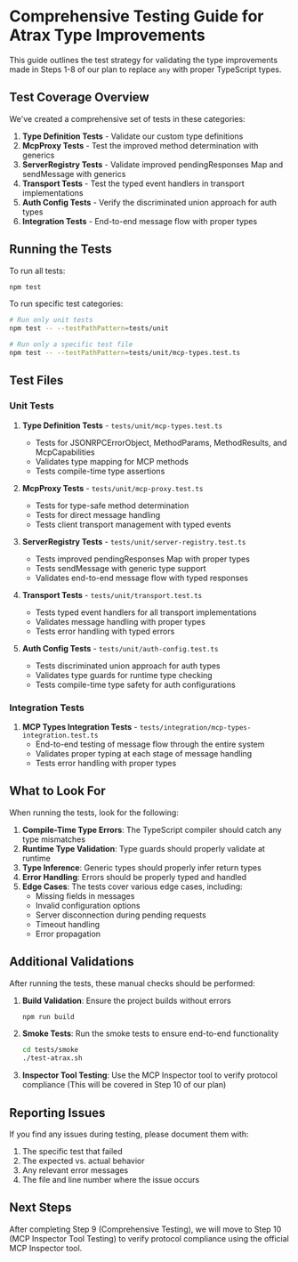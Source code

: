 # Comprehensive Testing Guide for Atrax Type Improvements

This guide outlines the test strategy for validating the type improvements made in Steps 1-8 of our plan to replace `any` with proper TypeScript types.

## Test Coverage Overview

We've created a comprehensive set of tests in these categories:

1. **Type Definition Tests** - Validate our custom type definitions
2. **McpProxy Tests** - Test the improved method determination with generics
3. **ServerRegistry Tests** - Validate improved pendingResponses Map and sendMessage with generics
4. **Transport Tests** - Test the typed event handlers in transport implementations
5. **Auth Config Tests** - Verify the discriminated union approach for auth types
6. **Integration Tests** - End-to-end message flow with proper types

## Running the Tests

To run all tests:

```bash
npm test
```

To run specific test categories:

```bash
# Run only unit tests
npm test -- --testPathPattern=tests/unit

# Run only a specific test file
npm test -- --testPathPattern=tests/unit/mcp-types.test.ts
```

## Test Files

### Unit Tests

1. **Type Definition Tests** - `tests/unit/mcp-types.test.ts`
   - Tests for JSONRPCErrorObject, MethodParams, MethodResults, and McpCapabilities
   - Validates type mapping for MCP methods
   - Tests compile-time type assertions

2. **McpProxy Tests** - `tests/unit/mcp-proxy.test.ts`
   - Tests for type-safe method determination
   - Tests for direct message handling
   - Tests client transport management with typed events

3. **ServerRegistry Tests** - `tests/unit/server-registry.test.ts`
   - Tests improved pendingResponses Map with proper types
   - Tests sendMessage with generic type support
   - Validates end-to-end message flow with typed responses

4. **Transport Tests** - `tests/unit/transport.test.ts`
   - Tests typed event handlers for all transport implementations
   - Validates message handling with proper types
   - Tests error handling with typed errors

5. **Auth Config Tests** - `tests/unit/auth-config.test.ts`
   - Tests discriminated union approach for auth types
   - Validates type guards for runtime type checking
   - Tests compile-time type safety for auth configurations

### Integration Tests

1. **MCP Types Integration Tests** - `tests/integration/mcp-types-integration.test.ts`
   - End-to-end testing of message flow through the entire system
   - Validates proper typing at each stage of message handling
   - Tests error handling with proper types

## What to Look For

When running the tests, look for the following:

1. **Compile-Time Type Errors**: The TypeScript compiler should catch any type mismatches
2. **Runtime Type Validation**: Type guards should properly validate at runtime
3. **Type Inference**: Generic types should properly infer return types
4. **Error Handling**: Errors should be properly typed and handled
5. **Edge Cases**: The tests cover various edge cases, including:
   - Missing fields in messages
   - Invalid configuration options
   - Server disconnection during pending requests
   - Timeout handling
   - Error propagation

## Additional Validations

After running the tests, these manual checks should be performed:

1. **Build Validation**: Ensure the project builds without errors
   ```bash
   npm run build
   ```

2. **Smoke Tests**: Run the smoke tests to ensure end-to-end functionality
   ```bash
   cd tests/smoke
   ./test-atrax.sh
   ```

3. **Inspector Tool Testing**: Use the MCP Inspector tool to verify protocol compliance
   (This will be covered in Step 10 of our plan)

## Reporting Issues

If you find any issues during testing, please document them with:

1. The specific test that failed
2. The expected vs. actual behavior
3. Any relevant error messages
4. The file and line number where the issue occurs

## Next Steps

After completing Step 9 (Comprehensive Testing), we will move to Step 10 (MCP Inspector Tool Testing) to verify protocol compliance using the official MCP Inspector tool.
